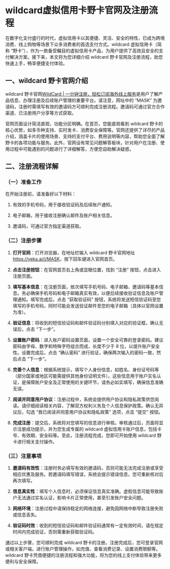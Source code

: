 # wildcard虚拟信用卡野卡官网及注册流程

在数字化支付盛行的时代，虚拟信用卡以其便捷、灵活、安全的特性，已成为跨境消费、线上购物等场景下众多消费者的首选支付方式。wildcard 虚拟信用卡（简称 “野卡”），作为一款备受瞩目的虚拟信用卡产品，为用户提供了高效且安全的支付解决方案。接下来，本文将为您详细介绍 wildcard 野卡官网及注册流程，助您快速上手，畅享便捷支付体验。

## 一、wildcard 野卡官网介绍

wildcard 野卡官网[WildCard | 一分钟注册，轻松订阅海外线上服务](https://yeka.ai/i/MASK)是用户了解产品信息、办理注册及后续账户管理的重要平台。请注意，网址中的 “MASK” 为邀请码，注册时需填写有效的邀请码方可顺利完成注册流程。邀请码可通过官方合作渠道、已注册用户分享等方式获取。

官网页面设计简洁直观，功能分区明确。在首页，您能直观看到 wildcard 野卡的核心优势，如多币种支持、实时发卡、消费安全保障等。官网还提供了详尽的产品介绍，涵盖卡片的使用场景、支持的支付平台、费用说明等内容，帮助您全面了解野卡的各项功能与服务。此外，官网设有常见问题解答板块，针对用户在注册、使用过程中可能遇到的问题进行了详细解答，方便您自助解决疑惑。

## 二、注册流程详解

### （一）准备工作

在开始注册前，请准备好以下材料：

1. 有效的手机号码，用于接收验证码及后续账户通知。
  
2. 电子邮箱，用于接收注册确认邮件及账户相关信息。
  
3. 邀请码，可通过官方指定渠道获取。
  

### （二）注册步骤

1. **打开官网**：打开浏览器，在地址栏输入 wildcard 野卡官网地址[http](https://yeka.ai/i/MASK)[s://y](https://yeka.ai/i/MASK)[eka.a](https://yeka.ai/i/MASK)[i/i/M](https://yeka.ai/i/MASK)[ASK](https://yeka.ai/i/MASK)，按下回车键进入官网首页。
  
2. **点击注册按钮**：在官网首页右上角或显眼位置，找到 “注册” 按钮，点击进入注册页面。
  
3. **填写基本信息**：在注册页面，依次填写手机号码、电子邮箱、邀请码等基本信息。务必确保手机号码和电子邮箱真实有效，以便后续接收验证信息及账户管理通知。填写完成后，点击 “获取验证码” 按钮，系统将发送短信验证码至您填写的手机号码，同时可能会发送验证邮件至您的电子邮箱（具体以官网设置为准）。
  
4. **验证信息**：将收到的短信验证码和邮件验证码分别填入对应的验证框，确认无误后，点击 “下一步”。
  
5. **设置账户密码**：进入账户密码设置页面，设置一个安全可靠的登录密码。建议密码由字母、数字和特殊字符组合而成，长度不少于 8 位，以提升账户安全性。设置完成后，点击 “确认密码” 进行验证，确保两次输入的密码一致，然后点击 “下一步”。
  
6. **完善个人信息**：根据系统提示，填写个人身份信息，如姓名、身份证号码等（部分国家或地区可能需提供其他身份证明文件）。这些信息用于账户实名认证，是保障账户安全及正常使用的关键环节，请务必如实填写，确保信息准确无误。
  
7. **阅读并同意用户协议**：注册过程中，系统会提供用户协议和隐私政策供您阅读。请仔细阅读相关内容，了解双方权利义务及个人信息保护政策。确认无异议后，勾选 “我已阅读并同意用户协议和隐私政策” 选项，点击 “提交” 按钮。
  
8. **完成注册**：提交后，系统将对您填写的信息进行审核。审核通过后，页面将显示注册成功提示，并为您生成专属的 wildcard 虚拟信用卡账户信息，包括卡号、有效期、安全码等。至此，注册流程完成，您即可开始使用 wildcard 野卡进行相关支付操作。
  

### （三）注意事项

1. **邀请码有效性**：注册时务必填写有效的邀请码，否则可能无法完成注册或享受相应优惠及服务。若邀请码填写错误，系统会提示错误信息，您可重新核对后再次填写。
  
2. **信息真实性**：填写个人信息时，必须保证信息真实准确。虚假信息可能导致账户无法通过实名认证，影响卡片正常使用，甚至引发账户安全问题。
  
3. **网络环境**：注册过程中请保持稳定的网络连接，避免因网络中断导致注册失败或信息丢失。
  
4. **验证码时效**：收到的短信验证码和邮件验证码通常有一定有效时间，请在规定时间内完成验证，否则需重新获取验证码。
  

通过以上步骤，您可顺利完成 wildcard 野卡的注册。注册完成后，您可登录官网或相关客户端，进行账户管理操作，如充值、查看消费记录、设置消费限额等。wildcard 野卡凭借便捷的注册流程和强大功能，将为您的线上支付体验带来更多便利与安全保障。
